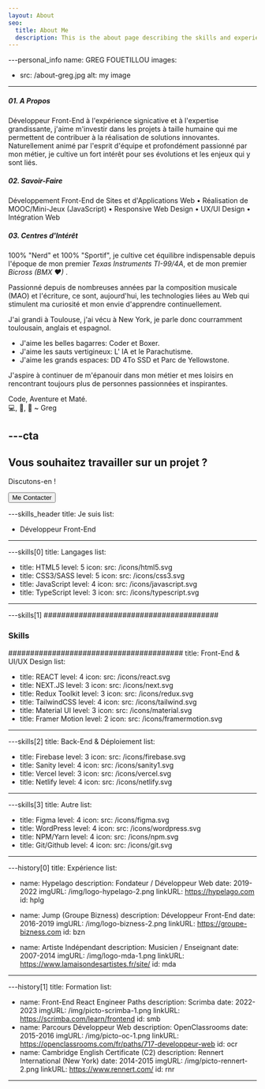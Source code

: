 ```yaml
---
layout: About
seo:
  title: About Me
  description: This is the about page describing the skills and experience of the Developer.
---
```



---personal_info
name: GREG FOUETILLOU 
images:
  - src: /about-greg.jpg
    alt: my image
---
##### <span>01.</span> A Propos
Développeur Front-End à l'expérience signicative et à l'expertise grandissante, j'aime m'investir dans les projets à taille humaine qui me permettent de contribuer à la réalisation de solutions innovantes. Naturellement animé par l'esprit d'équipe et profondément passionné par mon métier, je cultive un fort intérêt pour ses évolutions et les enjeux qui y sont liés.

##### <span>02.</span> Savoir-Faire
Développement Front-End de Sites et d'Applications Web • Réalisation de MOOC/Mini-Jeux (JavaScript) • Responsive Web Design • UX/UI Design • Intégration Web 

##### <span>03.</span> Centres d'Intérêt
100% "Nerd" et 100% "Sportif", je cultive cet équilibre indispensable depuis l'époque de mon premier *Texas Instruments TI-99/4A*, et de mon premier *Bicross (BMX ♥)* . 

Passionné depuis de nombreuses années par la composition musicale (MAO) et l'écriture, ce sont, aujourd'hui, les technologies liées au Web qui stimulent ma curiosité et mon envie d'apprendre continuellement.

J'ai grandi à Toulouse, j'ai vécu à New York, je parle donc courramment toulousain, anglais et espagnol.

- J'aime les belles bagarres: Coder et Boxer.
- J'aime les sauts vertigineux: L' IA et le Parachutisme.
- J'aime les grands espaces: DD 4To SSD et Parc de Yellowstone.

J'aspire à continuer de m'épanouir dans mon métier et mes loisirs en rencontrant toujours plus de personnes passionnées et inspirantes.

Code, Aventure et Maté.  
💻, 🌄, 🧉 ~ Greg


---cta
---
## Vous souhaitez travailler sur un projet ?

Discutons-en !

<Button href="/contact">
  Me Contacter
</Button>



---skills_header
title: Je suis
list:
  - Développeur Front-End
  
---

---skills[0]
title: Langages
list:
  - title: HTML5
    level: 5
    icon:
      src: /icons/html5.svg
  - title: CSS3/SASS
    level: 5
    icon:
      src: /icons/css3.svg
  - title: JavaScript
    level: 4
    icon:
      src: /icons/javascript.svg
  - title: TypeScript
    level: 3
    icon:
      src: /icons/typescript.svg
---

---skills[1]
########################################
### Skills
########################################
title: Front-End & UI/UX Design
list:
 
  - title: REACT
    level: 4
    icon:
      src: /icons/react.svg
  - title: NEXT.JS
    level: 3
    icon:
      src: /icons/next.svg
  - title: Redux Toolkit
    level: 3
    icon:
      src: /icons/redux.svg
  - title: TailwindCSS
    level: 4
    icon:
      src: /icons/tailwind.svg
  - title: Material UI
    level: 3
    icon:
      src: /icons/material.svg
  - title: Framer Motion
    level: 2
    icon:
      src: /icons/framermotion.svg
---

---skills[2]
title: Back-End & Déploiement
list:
  - title: Firebase
    level: 3
    icon:
      src: /icons/firebase.svg
  - title: Sanity
    level: 4
    icon:
      src: /icons/sanity1.svg
  - title: Vercel
    level: 3
    icon:
      src: /icons/vercel.svg
  - title: Netlify
    level: 4
    icon:
      src: /icons/netlify.svg
  
---

---skills[3]
title: Autre
list:
  - title: Figma
    level: 4
    icon:
      src: /icons/figma.svg
  - title: WordPress
    level: 4
    icon:
      src: /icons/wordpress.svg
  - title: NPM/Yarn
    level: 4
    icon:
      src: /icons/npm.svg
  - title: Git/Github
    level: 4
    icon:
      src: /icons/git.svg
  
---




---history[0]
title: Expérience
list:
  - name: Hypelago
    description: Fondateur / Développeur Web
    date: 2019-2022
    imgURL: /img/logo-hypelago-2.png
    linkURL: https://hypelago.com
    id: hplg
  - name: Jump (Groupe Bizness)
    description: Développeur Front-End
    date: 2016-2019
    imgURL: /img/logo-bizness-2.png
    linkURL: https://groupe-bizness.com
    id: bzn

  - name: Artiste Indépendant
    description: Musicien / Enseignant
    date: 2007-2014
    imgURL: /img/logo-mda-1.png
    linkURL: https://www.lamaisondesartistes.fr/site/
    id: mda

---



---history[1]
title: Formation
list:
  - name: Front-End React Engineer Paths
    description: Scrimba
    date: 2022-2023
    imgURL: /img/picto-scrimba-1.png
    linkURL: https://scrimba.com/learn/frontend
    id: smb
  - name: Parcours Développeur Web
    description: OpenClassrooms
    date: 2015-2016
    imgURL: /img/picto-oc-1.png
    linkURL: https://openclassrooms.com/fr/paths/717-developpeur-web
    id: ocr
  - name: Cambridge English Certificate (C2)
    description: Rennert International (New York)
    date: 2014-2015
    imgURL: /img/picto-rennert-2.png
    linkURL: https://www.rennert.com/
    id: rnr
---